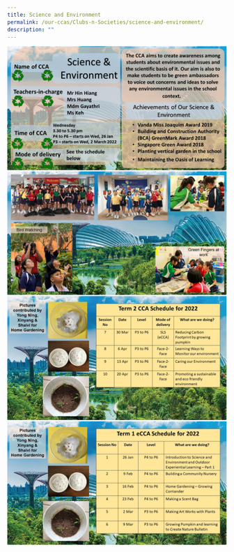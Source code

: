 ```yaml
---
title: Science and Environment
permalink: /our-ccas/Clubs-n-Societies/science-and-environment/
description: ""
---
```


![](/images/Science%20enviroment%201.jpg)
![](/images/Science%20environment%202.jpg)
![](/images/Slide4-1.jpg)
![](/images/Slide3-3.jpg)